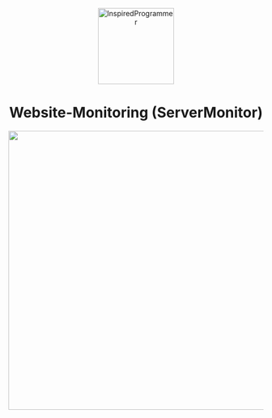 <div align="center">
  <br>
  <img
    alt="InspiredProgrammer"
    src="https://res.cloudinary.com/practicaldev/image/fetch/s--NCJvzDzl--/c_fill,f_auto,fl_progressive,h_320,q_auto,w_320/https://thepracticaldev.s3.amazonaws.com/uploads/user/profile_image/152502/9e6e2a0c-eee3-4f8a-9da5-1015da8a6deb.jpg"
    width=150px align="center" />
  <h1>Website-Monitoring (ServerMonitor)</h1>
  <img src="https://i.imgur.com/abCnQsI.png" height="550">
</div>
